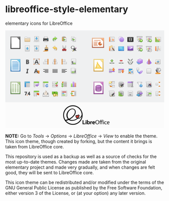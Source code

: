 # libreoffice-style-elementary
elementary icons for LibreOffice
<p align="center">
  <img src="https://github.com/rizmut/libreoffice-style-elementary/raw/master/libreoffice-style-elementary.png" alt="preview"/>
</p>

**NOTE:** Go to _Tools_ → _Options_ → _LibreOffice_ → _View_ to enable the theme.
This icon theme, though created by forking, but the content it brings is taken from LibreOffice core.

This repository is used as a backup as well as a source of checks for the most up-to-date themes. Changes made are taken from the original elementary project and made very gradually, and when changes are felt good, they will be sent to LibreOffice core.

This icon theme can be redistributed and/or modified under the terms of the GNU General Public License as published by the Free Software Foundation, either version 3 of the License, or (at your option) any later version.
